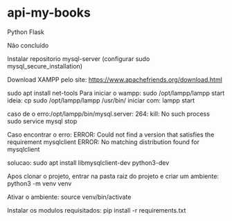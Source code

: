 # api-my-books
Python
Flask

Não concluído

Instalar repositorio  mysql-server (configurar sudo mysql_secure_installation)

Download XAMPP pelo site: https://www.apachefriends.org/download.html


sudo apt install net-tools
Para iniciar o wampp: sudo /opt/lampp/lampp start
ideia: 
	cp sudo /opt/lampp/lampp /usr/bin/
	iniciar com: lampp start

caso de o erro:/opt/lampp/bin/mysql.server: 264: kill: No such process
sudo service mysql stop

Caso encontrar o erro:
ERROR: Could not find a version that satisfies the requirement mysqlclient
ERROR: No matching distribution found for mysqlclient

solucao:
sudo apt install libmysqlclient-dev python3-dev



Apos clonar o projeto, entrar na pasta raiz do projeto e criar um ambiente:
python3 -m venv venv

Ativar o ambiente:
source venv/bin/activate

Instalar os modulos requisitados:
pip install -r requirements.txt


